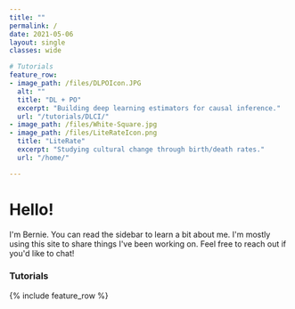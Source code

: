 ```yaml
---
title: ""
permalink: /
date: 2021-05-06
layout: single
classes: wide

# Tutorials
feature_row:
- image_path: /files/DLPOIcon.JPG
  alt: ""
  title: "DL + PO"
  excerpt: "Building deep learning estimators for causal inference."
  url: "/tutorials/DLCI/"
- image_path: /files/White-Square.jpg
- image_path: /files/LiteRateIcon.png
  title: "LiteRate"
  excerpt: "Studying cultural change through birth/death rates."
  url: "/home/"

---
```

# Hello!
I'm Bernie. You can read the sidebar to learn a bit about me. I'm mostly using this site to share things I've been working on. Feel free to reach out if you'd like to chat!
### Tutorials
{% include feature_row %}
